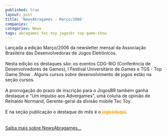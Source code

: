 ```yaml
---
published: true
layout: post
title: 'NewsAbragames - Março/2006'
companies: ''
categories: News
tags: abragames tec-toy jogosbr top-game-show
---
```

Lançada a edição Março/2006 da newsletter mensal da Associação Brasileira das Desenvolvedoras de Jogos Eletrônicos.<br /><br />Nesta edição os destaques são: os eventos CDG-RIO (Conferência de Desenvolvedores de Games), I Festival Universitário de Games e TGS - Top Game Show
. Alguns cursos sobre desenvolvimento de jogos estão na seção cursos.<br /><br />A prorrogação do prazo de inscrição para o JogosBR também ganha destaque e "Um impulso aos Advergames", uma coluna de opinião de Reinaldo Normand, Gerente-geral da divisão mobile Tec Toy.<br /><br />E na seção publicação o destaque do mês é o <span style="color: rgb(255, 153, 0); font-weight: bold;">jogosdaqui</span>.<br /><br /><br /><a target="_blank" href="http://www.abragames.com.br/newsletter/">Saiba mais sobre NewsAbragames...</a>

